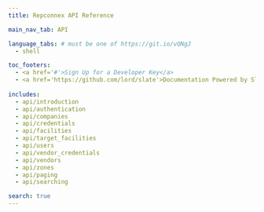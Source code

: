 ```yaml
---
title: Repconnex API Reference

main_nav_tab: API

language_tabs: # must be one of https://git.io/vQNgJ
  - shell  

toc_footers:
  - <a href='#'>Sign Up for a Developer Key</a>
  - <a href='https://github.com/lord/slate'>Documentation Powered by Slate</a>
  
includes:
  - api/introduction
  - api/authentication    
  - api/companies
  - api/credentials
  - api/facilities
  - api/target_facilities
  - api/users
  - api/vendor_credentials
  - api/vendors
  - api/zones
  - api/paging
  - api/searching  

search: true
---
```

